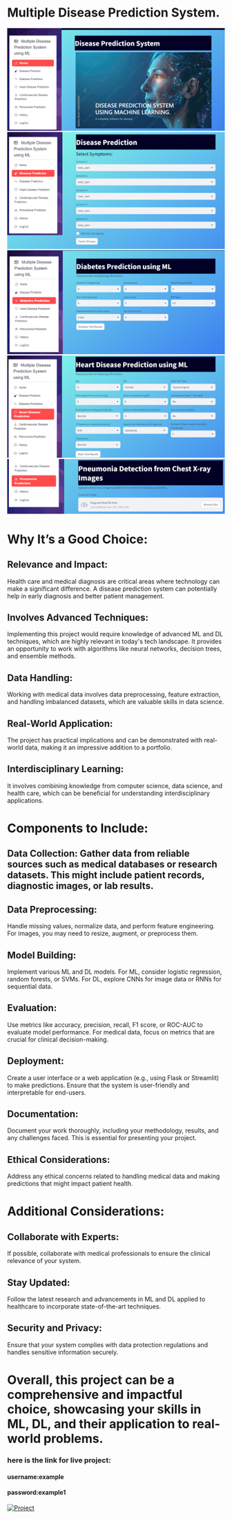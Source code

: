 # Multiple Disease Prediction System.
![Home page](https://github.com/shubh637/Disease_prediction/blob/main/website%20example%20images/Screenshot%202024-07-29%20164357.png)
![disease prediction](https://github.com/shubh637/Disease_prediction/blob/main/website%20example%20images/Screenshot%202024-07-29%20164541.png)
![diabetics prediction](https://github.com/shubh637/Disease_prediction/blob/main/website%20example%20images/Screenshot%202024-07-29%20164613.png)
![heart disease](https://github.com/shubh637/Disease_prediction/blob/main/website%20example%20images/Screenshot%202024-07-29%20164639.png)
![other](https://github.com/shubh637/Disease_prediction/blob/main/website%20example%20images/Screenshot%202024-07-29%20164922.png)


# Why It’s a Good Choice:

## Relevance and Impact:
Health care and medical diagnosis are critical areas where technology can make a significant difference. A disease prediction system can potentially help in early diagnosis and better patient management.

## Involves Advanced Techniques: 
Implementing this project would require knowledge of advanced ML and DL techniques, which are highly relevant in today's tech landscape. It provides an opportunity to work with algorithms like neural networks, decision trees, and ensemble methods.

## Data Handling:
Working with medical data involves data preprocessing, feature extraction, and handling imbalanced datasets, which are valuable skills in data science.

## Real-World Application:
The project has practical implications and can be demonstrated with real-world data, making it an impressive addition to a portfolio.

## Interdisciplinary Learning:
It involves combining knowledge from computer science, data science, and health care, which can be beneficial for understanding interdisciplinary applications.

# Components to Include:
## Data Collection: Gather data from reliable sources such as medical databases or research datasets. This might include patient records, diagnostic images, or lab results.

## Data Preprocessing:
Handle missing values, normalize data, and perform feature engineering. For images, you may need to resize, augment, or preprocess them.

## Model Building: 
Implement various ML and DL models. For ML, consider logistic regression, random forests, or SVMs. For DL, explore CNNs for image data or RNNs for sequential data.

## Evaluation: 
Use metrics like accuracy, precision, recall, F1 score, or ROC-AUC to evaluate model performance. For medical data, focus on metrics that are crucial for clinical decision-making.

## Deployment:
Create a user interface or a web application (e.g., using Flask or Streamlit) to make predictions. Ensure that the system is user-friendly and interpretable for end-users.

## Documentation:
Document your work thoroughly, including your methodology, results, and any challenges faced. This is essential for presenting your project.

## Ethical Considerations:
Address any ethical concerns related to handling medical data and making predictions that might impact patient health.

# Additional Considerations:
## Collaborate with Experts:
If possible, collaborate with medical professionals to ensure the clinical relevance of your system.
## Stay Updated:
Follow the latest research and advancements in ML and DL applied to healthcare to incorporate state-of-the-art techniques.
## Security and Privacy:
Ensure that your system complies with data protection regulations and handles sensitive information securely.


# Overall, this project can be a comprehensive and impactful choice, showcasing your skills in ML, DL, and their application to real-world problems.

### here is the link for live project:
#### username:example
#### password:example1

[![Project](https://img.shields.io/badge/Visit-APP-orange?style=for-the-badge)](https://diseaseprediction-rzjuyyucpc4ucyprpxgrjc.streamlit.app/)

